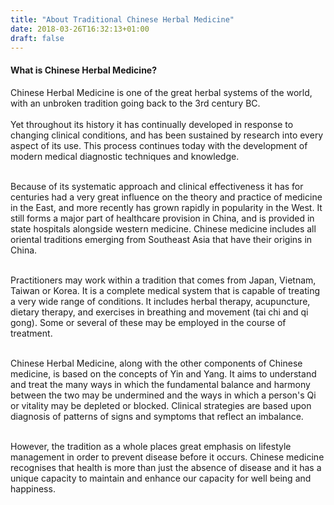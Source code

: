 ```yaml
---
title: "About Traditional Chinese Herbal Medicine"
date: 2018-03-26T16:32:13+01:00
draft: false
---
```


<h4>What is Chinese Herbal Medicine?</h4>
Chinese Herbal Medicine is one of the great herbal systems of the world, with an unbroken tradition going back to the 3rd century BC. <br><br>
Yet throughout its history it has continually developed in response to changing clinical conditions, and has been sustained by research into every aspect of its use. This process continues today with the development of modern medical diagnostic techniques and knowledge.<br><br>

Because of its systematic approach and clinical effectiveness it has for centuries had a very great influence on the theory and practice of medicine in the East, and more recently has grown rapidly in popularity in the West. It still forms a major part of healthcare provision in China, and is provided in state hospitals alongside western medicine. Chinese medicine includes all oriental traditions emerging from Southeast Asia that have their origins in China.<br><br>

Practitioners may work within a tradition that comes from Japan, Vietnam, Taiwan or Korea. It is a complete medical system that is capable of treating a very wide range of conditions. It includes herbal therapy, acupuncture, dietary therapy, and exercises in breathing and movement (tai chi and qi gong). Some or several of these may be employed in the course of treatment.<br><br>

Chinese Herbal Medicine, along with the other components of Chinese medicine, is based on the concepts of Yin and Yang. It aims to understand and treat the many ways in which the fundamental balance and harmony between the two may be undermined and the ways in which a person's Qi or vitality may be depleted or blocked. Clinical strategies are based upon diagnosis of patterns of signs and symptoms that reflect an imbalance.<br><br>

However, the tradition as a whole places great emphasis on lifestyle management in order to prevent disease before it occurs. Chinese medicine recognises that health is more than just the absence of disease and it has a unique capacity to maintain and enhance our capacity for well being and happiness.
